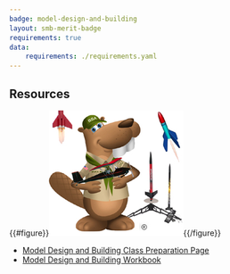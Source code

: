 ```yaml
---
badge: model-design-and-building
layout: smb-merit-badge
requirements: true
data:
    requirements: ./requirements.yaml
---
```


## Resources

{{#figure}}<img src="model-design-and-building-bucky.jpg" class="W(100%)" />{{/figure}}
* [Model Design and Building Class Preparation Page](model-design-and-building-cpp.pdf)
* [Model Design and Building Workbook](model-design-and-building-workbook.pdf)
